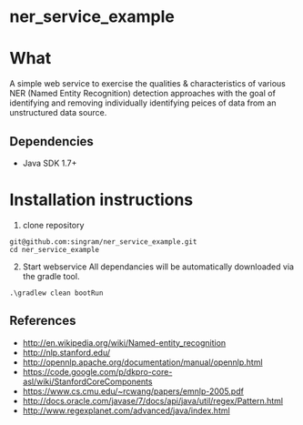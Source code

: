# ner_service_example

# What
A simple web service to exercise the qualities & characteristics of various NER (Named Entity Recognition) detection approaches with the goal of identifying and removing individually identifying peices of data from an unstructured data source.

## Dependencies

- Java SDK 1.7+

# Installation instructions

1. clone repository
  ```
git@github.com:singram/ner_service_example.git
cd ner_service_example
  ```
2. Start webservice
 All dependancies will be automatically downloaded via the gradle tool.
 ```
.\gradlew clean bootRun
 ```

## References

 - http://en.wikipedia.org/wiki/Named-entity_recognition
 - http://nlp.stanford.edu/
 - http://opennlp.apache.org/documentation/manual/opennlp.html
 - https://code.google.com/p/dkpro-core-asl/wiki/StanfordCoreComponents
 - https://www.cs.cmu.edu/~rcwang/papers/emnlp-2005.pdf
 - http://docs.oracle.com/javase/7/docs/api/java/util/regex/Pattern.html
 - http://www.regexplanet.com/advanced/java/index.html
